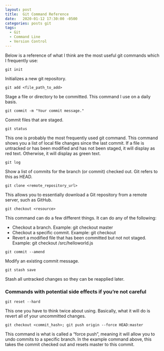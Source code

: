 ```yaml
---
layout: post
title:  Git Command Reference
date:   2020-01-12 17:30:00 -0500
categories: posts git
tags:
  - Git
  - Command Line
  - Version Control
---
```

Below is a reference of what I think are the most useful git commands which I frequently use:

`git init`

Initializes a new git repository.

`git add <file_path_to_add>`

Stage a file or directory to be committed. This command I use on a daily basis.

`git commit -m "Your commit message."`

Commit files that are staged.

`git status`

This one is probably the most frequently used git command. This command shows you a list of local file changes since the last commit. If a file is untracked or has been modified and has not been staged, it will display as red text. Otherwise, it will display as green text.

`git log`

Show a list of commits for the branch (or commit) checked out. Git refers to this as HEAD.

`git clone <remote_repository_url>`

This allows you to essentially download a Git repository from a remote server, such as GitHub.

`git checkout <resource>`

This command can do a few different things. It can do any of the following:
* Checkout a branch.
  Example: git checkout master
* Checkout a specific commit.
  Example: git checkout <hash>
* Revert a modified file that has been
  committed but not not staged.
  Example: git checkout /src/helloworld.js

`git commit --amend`

Modify an existing commit message.

`git stash save`

Stash all untracked changes so they can be reapplied later.

### Commands with potential side effects if you’re not careful

`git reset --hard`

This one you have to think twice about using. Basically, what it will do is revert all of your uncommitted changes.

`git checkout <commit_hash>; git push origin --force HEAD:master`

This command is what is called a “force push”, meaning it will allow you to undo commits to a specific branch. In the example command above, this takes the commit checked out and resets master to this commit.
